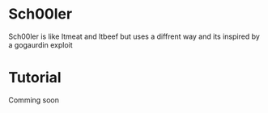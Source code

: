 # Sch00ler
Sch00ler is like ltmeat and ltbeef
but uses a diffrent way 
and its inspired by a gogaurdin exploit

# Tutorial 

Comming soon
